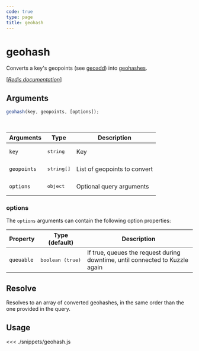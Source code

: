 ```yaml
---
code: true
type: page
title: geohash
---
```


# geohash

Converts a key's geopoints (see [geoadd](/sdk/js/7/controllers/ms/geoadd)) into [geohashes](https://en.wikipedia.org/wiki/Geohash).

[[_Redis documentation_]](https://redis.io/commands/geohash)

## Arguments

```js
geohash(key, geopoints, [options]);
```

<br/>

| Arguments   | Type                | Description                  |
| ----------- | ------------------- | ---------------------------- |
| `key`       | <pre>string</pre>   | Key                          |
| `geopoints` | <pre>string[]</pre> | List of geopoints to convert |
| `options`   | <pre>object</pre>   | Optional query arguments     |

### options

The `options` arguments can contain the following option properties:

| Property   | Type (default)            | Description                                                                  |
| ---------- | ------------------------- | ---------------------------------------------------------------------------- |
| `queuable` | <pre>boolean (true)</pre> | If true, queues the request during downtime, until connected to Kuzzle again |

## Resolve

Resolves to an array of converted geohashes, in the same order than the one provided in the query.

## Usage

<<< ./snippets/geohash.js
